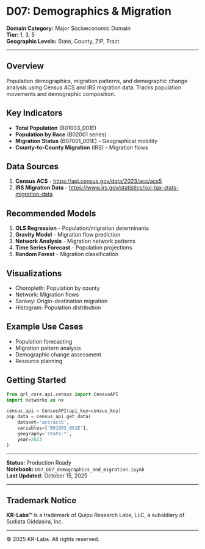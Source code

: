 # D07: Demographics & Migration

**Domain Category:** Major Socioeconomic Domain  
**Tier:** 1, 3, 5  
**Geographic Levels:** State, County, ZIP, Tract

---

## Overview

Population demographics, migration patterns, and demographic change analysis using Census ACS and IRS migration data. Tracks population movements and demographic composition.

## Key Indicators

- **Total Population** (B01003_001E)
- **Population by Race** (B02001 series)
- **Migration Status** (B07001_001E) - Geographical mobility
- **County-to-County Migration** (IRS) - Migration flows

## Data Sources

1. **Census ACS** - https://api.census.gov/data/2023/acs/acs5
2. **IRS Migration Data** - https://www.irs.gov/statistics/soi-tax-stats-migration-data

## Recommended Models

1. **OLS Regression** - Population/migration determinants
2. **Gravity Model** - Migration flow prediction
3. **Network Analysis** - Migration network patterns
4. **Time Series Forecast** - Population projections
5. **Random Forest** - Migration classification

## Visualizations

- Choropleth: Population by county
- Network: Migration flows
- Sankey: Origin-destination migration
- Histogram: Population distribution

## Example Use Cases

- Population forecasting
- Migration pattern analysis
- Demographic change assessment
- Resource planning

## Getting Started

```python
from qrl_core.api.census import CensusAPI
import networkx as nx

census_api = CensusAPI(api_key=census_key)
pop_data = census_api.get_data(
    dataset='acs/acs5',
    variables=['B01003_001E'],
    geography='state:*',
    year=2023
)
```

---

**Status:** Production Ready  
**Notebook:** `D07_D07_demographics_and_migration.ipynb`  
**Last Updated:** October 15, 2025

---

## Trademark Notice

**KR-Labs™** is a trademark of Quipu Research Labs, LLC, a subsidiary of Sudiata Giddasira, Inc.

---

© 2025 KR-Labs. All rights reserved.
